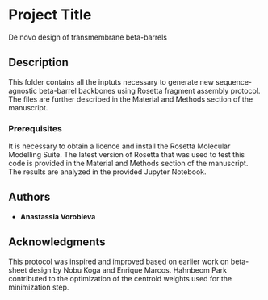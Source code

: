 # Project Title

De novo design of transmembrane beta-barrels

## Description

This folder contains all the inptuts necessary to generate new sequence-agnostic beta-barrel backbones using Rosetta fragment assembly protocol.
The files are further described in the Material and Methods section of the manuscript.

### Prerequisites

It is necessary to obtain a licence and install the Rosetta Molecular Modelling Suite. The latest version of Rosetta that was used to test this code is provided in the Material and Methods section of the manuscript. The results are analyzed in the provided Jupyter Notebook. 

## Authors

* **Anastassia Vorobieva**

## Acknowledgments

This protocol was inspired and improved based on earlier work on beta-sheet design by Nobu Koga and Enrique Marcos. Hahnbeom Park contributed to the optimization of the centroid weights used for the minimization step. 

